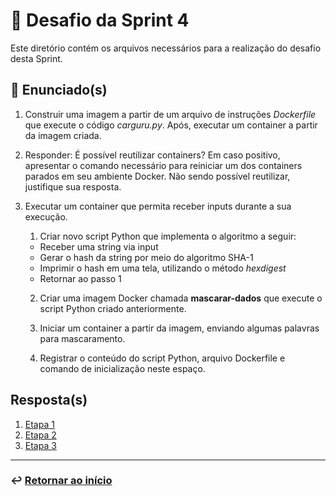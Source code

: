 # 🧩 Desafio da Sprint 4
Este diretório contém os arquivos necessários para a realização do desafio desta Sprint.

## 📝 Enunciado(s)
1. Construir uma imagem a partir de um arquivo de instruções *Dockerfile* que execute o código *carguru.py*. Após, executar um container a partir da imagem criada.

2. Responder: É possível reutilizar containers? Em caso positivo, apresentar o comando necessário para reiniciar um dos containers parados em seu ambiente Docker. Não sendo possível reutilizar, justifique sua resposta.

3. Executar um container que permita receber inputs durante a sua execução.
    1. Criar novo script Python que implementa o algoritmo a seguir:
    - Receber uma string via input
    - Gerar o hash da string por meio do algoritmo SHA-1
    - Imprimir o hash em uma tela, utilizando o método *hexdigest*
    - Retornar ao passo 1
    
    2. Criar uma imagem Docker chamada **mascarar-dados** que execute o script Python criado anteriormente.

    3. Iniciar um container a partir da imagem, enviando algumas palavras para mascaramento.

    4. Registrar o conteúdo do script Python, arquivo Dockerfile e comando de inicialização neste espaço.

## Resposta(s)
1. [Etapa 1](etapa-1/Dockerfile)
2. [Etapa 2](etapa-2/README.md)
3. [Etapa 3](etapa-3/README.md) 

___

### ↩️ [Retornar ao início](../../README.md)